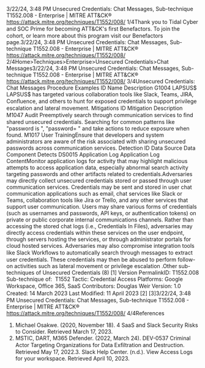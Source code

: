 3/22/24, 3:48 PM Unsecured Credentials: Chat Messages, Sub-technique T1552.008 - Enterprise | MITRE ATT&CK®
https://attack.mitre.org/techniques/T1552/008/ 1/4Thank you to Tidal Cyber and SOC Prime for becoming ATT&CK's ﬁrst Benefactors. To join the cohort, or learn more about this program visit our
Benefactors page.3/22/24, 3:48 PM Unsecured Credentials: Chat Messages, Sub-technique T1552.008 - Enterprise | MITRE ATT&CK®
https://attack.mitre.org/techniques/T1552/008/ 2/4Home>Techniques>Enterprise>Unsecured Credentials>Chat Messages3/22/24, 3:48 PM Unsecured Credentials: Chat Messages, Sub-technique T1552.008 - Enterprise | MITRE ATT&CK®
https://attack.mitre.org/techniques/T1552/008/ 3/4Unsecured Credentials: Chat Messages
Procedure Examples
ID Name Description
G1004 LAPSUS$ LAPSUS$ has targeted various collaboration tools like Slack, Teams, JIRA, Conﬂuence, and others to hunt for
exposed credentials to support privilege escalation and lateral movement.
Mitigations
ID Mitigation Description
M1047 Audit Preemptively search through communication services to ﬁnd shared unsecured credentials. Searching for
common patterns like "password is ", "password= " and take actions to reduce exposure when found.
M1017 User
TrainingEnsure that developers and system administrators are aware of the risk associated with sharing unsecured
passwords across communication services.
Detection
ID Data Source Data Component Detects
DS0015 Application Log Application Log
ContentMonitor application logs for activity that may highlight malicious attempts to access
application data, especially abnormal search activity targeting passwords and other
artifacts related to credentials.Adversaries may directly collect unsecured credentials stored or passed through user communication services. Credentials may be sent and
stored in user chat communication applications such as email, chat services like Slack or Teams, collaboration tools like Jira or Trello, and
any other services that support user communication. Users may share various forms of credentials (such as usernames and passwords, API
keys, or authentication tokens) on private or public corporate internal communications channels.
Rather than accessing the stored chat logs (i.e., Credentials In Files), adversaries may directly access credentials within these services on the
user endpoint, through servers hosting the services, or through administrator portals for cloud hosted services. Adversaries may also
compromise integration tools like Slack Workﬂows to automatically search through messages to extract user credentials. These credentials
may then be abused to perform follow-on activities such as lateral movement or privilege escalation .Other sub-techniques of Unsecured Credentials (8)
[1]
Version PermalinkID: T1552.008
Sub-technique of:  T1552
 
Tactic: Credential Access
 
Platforms: Google Workspace, Oﬃce 365, SaaS
Contributors: Douglas Weir
Version: 1.0
Created: 14 March 2023
Last Modiﬁed: 11 April 2023
[2]
[3]3/22/24, 3:48 PM Unsecured Credentials: Chat Messages, Sub-technique T1552.008 - Enterprise | MITRE ATT&CK®
https://attack.mitre.org/techniques/T1552/008/ 4/4References
1. Michael Osakwe. (2020, November 18). 4 SaaS and Slack
Security Risks to Consider. Retrieved March 17, 2023.
2. MSTIC, DART, M365 Defender. (2022, March 24). DEV-0537
Criminal Actor Targeting Organizations for Data Exﬁltration
and Destruction. Retrieved May 17, 2022.3. Slack Help Center. (n.d.). View Access Logs for your
workspace. Retrieved April 10, 2023.